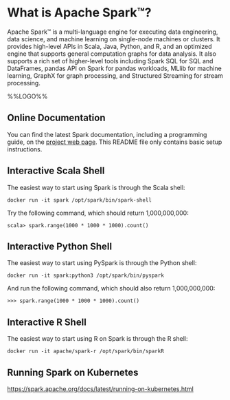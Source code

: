 # What is Apache Spark™?

Apache Spark™ is a multi-language engine for executing data engineering, data science, and machine learning on single-node machines or clusters. It provides high-level APIs in Scala, Java, Python, and R, and an optimized engine that supports general computation graphs for data analysis. It also supports a rich set of higher-level tools including Spark SQL for SQL and DataFrames, pandas API on Spark for pandas workloads, MLlib for machine learning, GraphX for graph processing, and Structured Streaming for stream processing.

%%LOGO%%

## Online Documentation
You can find the latest Spark documentation, including a programming guide, on the [project web page](https://spark.apache.org/documentation.html). This README file only contains basic setup instructions.

## Interactive Scala Shell

The easiest way to start using Spark is through the Scala shell:

```
docker run -it spark /opt/spark/bin/spark-shell
```

Try the following command, which should return 1,000,000,000:

```
scala> spark.range(1000 * 1000 * 1000).count()
```

## Interactive Python Shell

The easiest way to start using PySpark is through the Python shell:

```
docker run -it spark:python3 /opt/spark/bin/pyspark
```

And run the following command, which should also return 1,000,000,000:

```
>>> spark.range(1000 * 1000 * 1000).count()
```

## Interactive R Shell

The easiest way to start using R on Spark is through the R shell:

```
docker run -it apache/spark-r /opt/spark/bin/sparkR
```

## Running Spark on Kubernetes

https://spark.apache.org/docs/latest/running-on-kubernetes.html

